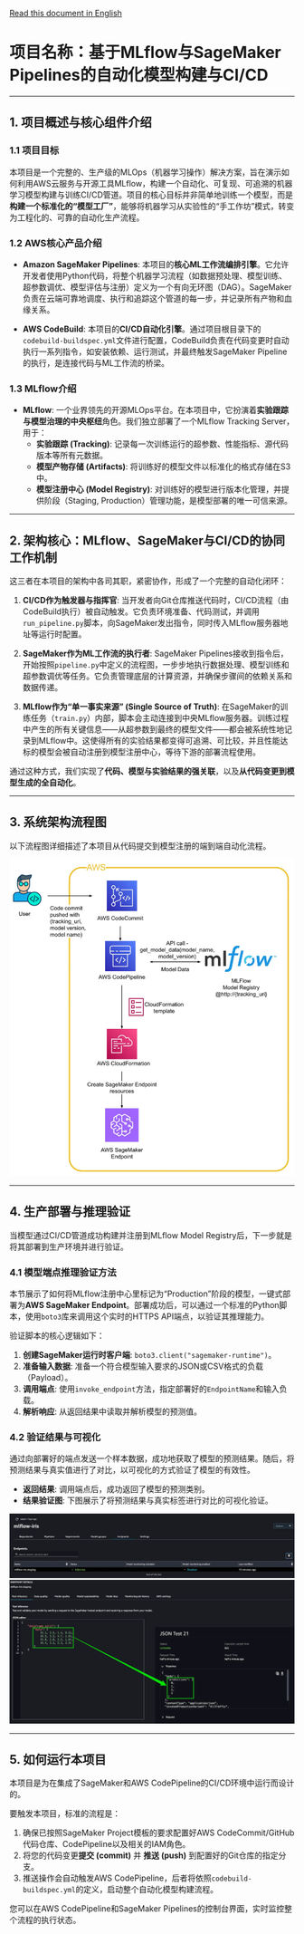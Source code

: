 [Read this document in English](README.md)

# 项目名称：基于MLflow与SageMaker Pipelines的自动化模型构建与CI/CD

---

## 1. 项目概述与核心组件介绍

### 1.1 项目目标

本项目是一个完整的、生产级的MLOps（机器学习操作）解决方案，旨在演示如何利用AWS云服务与开源工具MLflow，构建一个自动化、可复现、可追溯的机器学习模型构建与训练CI/CD管道。项目的核心目标并非简单地训练一个模型，而是**构建一个标准化的“模型工厂”**，能够将机器学习从实验性的“手工作坊”模式，转变为工程化的、可靠的自动化生产流程。

### 1.2 AWS核心产品介绍

*   **Amazon SageMaker Pipelines**: 本项目的**核心ML工作流编排引擎**。它允许开发者使用Python代码，将整个机器学习流程（如数据预处理、模型训练、超参数调优、模型评估与注册）定义为一个有向无环图（DAG）。SageMaker负责在云端可靠地调度、执行和追踪这个管道的每一步，并记录所有产物和血缘关系。

*   **AWS CodeBuild**: 本项目的**CI/CD自动化引擎**。通过项目根目录下的`codebuild-buildspec.yml`文件进行配置，CodeBuild负责在代码变更时自动执行一系列指令，如安装依赖、运行测试，并最终触发SageMaker Pipeline的执行，是连接代码与ML工作流的桥梁。

### 1.3 MLflow介绍

*   **MLflow**: 一个业界领先的开源MLOps平台。在本项目中，它扮演着**实验跟踪与模型治理的中央枢纽**角色。我们独立部署了一个MLflow Tracking Server，用于：
    *   **实验跟踪 (Tracking)**: 记录每一次训练运行的超参数、性能指标、源代码版本等所有元数据。
    *   **模型产物存储 (Artifacts)**: 将训练好的模型文件以标准化的格式存储在S3中。
    *   **模型注册中心 (Model Registry)**: 对训练好的模型进行版本化管理，并提供阶段（Staging, Production）管理功能，是模型部署的唯一可信来源。

---

## 2. 架构核心：MLflow、SageMaker与CI/CD的协同工作机制

这三者在本项目的架构中各司其职，紧密协作，形成了一个完整的自动化闭环：

1.  **CI/CD作为触发器与指挥官**: 当开发者向Git仓库推送代码时，CI/CD流程（由CodeBuild执行）被自动触发。它负责环境准备、代码测试，并调用`run_pipeline.py`脚本，向SageMaker发出指令，同时传入MLflow服务器地址等运行时配置。

2.  **SageMaker作为ML工作流的执行者**: SageMaker Pipelines接收到指令后，开始按照`pipeline.py`中定义的流程图，一步步地执行数据处理、模型训练和超参数调优等任务。它负责管理底层的计算资源，并确保步骤间的依赖关系和数据传递。

3.  **MLflow作为“单一事实来源” (Single Source of Truth)**: 在SageMaker的训练任务（`train.py`）内部，脚本会主动连接到中央MLflow服务器。训练过程中产生的所有关键信息——从超参数到最终的模型文件——都会被系统性地记录到MLflow中。这使得所有的实验结果都变得可追溯、可比较，并且性能达标的模型会被自动注册到模型注册中心，等待下游的部署流程使用。

通过这种方式，我们实现了**代码、模型与实验结果的强关联**，以及**从代码变更到模型生成的全自动化**。

---

## 3. 系统架构流程图

以下流程图详细描述了本项目从代码提交到模型注册的端到端自动化流程。

![项目架构图](img/The%20model-deploy%20pipeline,%20with%20MLflow%20integration.png)

---

## 4. 生产部署与推理验证

当模型通过CI/CD管道成功构建并注册到MLflow Model Registry后，下一步就是将其部署到生产环境并进行验证。

### 4.1 模型端点推理验证方法

本节展示了如何将MLflow注册中心里标记为“Production”阶段的模型，一键式部署为**AWS SageMaker Endpoint**。部署成功后，可以通过一个标准的Python脚本，使用`boto3`库来调用这个实时的HTTPS API端点，以验证其推理能力。

验证脚本的核心逻辑如下：

1.  **创建SageMaker运行时客户端**: `boto3.client("sagemaker-runtime")`。
2.  **准备输入数据**: 准备一个符合模型输入要求的JSON或CSV格式的负载（Payload）。
3.  **调用端点**: 使用`invoke_endpoint`方法，指定部署好的`EndpointName`和输入负载。
4.  **解析响应**: 从返回结果中读取并解析模型的预测值。

### 4.2 验证结果与可视化

通过向部署好的端点发送一个样本数据，成功地获取了模型的预测结果。随后，将预测结果与真实值进行了对比，以可视化的方式验证了模型的有效性。

*   **返回结果**: 调用端点后，成功返回了模型的预测类别。
*   **结果验证图**: 下图展示了将预测结果与真实标签进行对比的可视化验证。

![推理结果验证图 1](img/1.png)
![推理结果验证图 2](img/2.png)

---

## 5. 如何运行本项目

本项目是为在集成了SageMaker和AWS CodePipeline的CI/CD环境中运行而设计的。

要触发本项目，标准的流程是：

1.  确保已按照SageMaker Project模板的要求配置好AWS CodeCommit/GitHub代码仓库、CodePipeline以及相关的IAM角色。
2.  将您的代码变更**提交 (commit)** 并 **推送 (push)** 到配置好的Git仓库的指定分支。
3.  推送操作会自动触发AWS CodePipeline，后者将依照`codebuild-buildspec.yml`的定义，启动整个自动化模型构建流程。

您可以在AWS CodePipeline和SageMaker Pipelines的控制台界面，实时监控整个流程的执行状态。